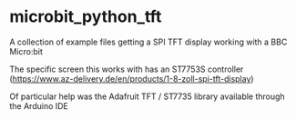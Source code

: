 # microbit_python_tft

A collection of example files getting a SPI TFT display working with a BBC Micro:bit

The specific screen this works with has an ST7753S controller
(https://www.az-delivery.de/en/products/1-8-zoll-spi-tft-display)

Of particular help was the Adafruit TFT / ST7735 library available through the Arduino IDE

